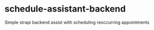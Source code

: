 # schedule-assistant-backend
  Simple strapi backend assist with scheduling reoccurring appointments 
